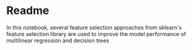 # Readme

In this notebook, several feature selection approaches from sklearn's feature selection library are used to improve the model performance of multilinear regression and decision trees

